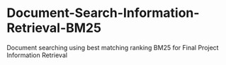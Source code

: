 # Document-Search-Information-Retrieval-BM25
Document searching using best matching ranking BM25 for Final Project Information Retrieval
